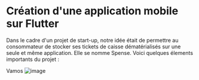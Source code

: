 # Création d'une application mobile sur Flutter

Dans le cadre d'un projet de start-up, notre idée était de permettre au consommateur de stocker ses tickets de caisse dématérialisés sur une seule et même application.
Elle se nomme Spense.
Voici quelques élements importants du projet :

Vamos
![image](https://user-images.githubusercontent.com/105743310/195203292-468934b6-980f-497a-8878-a15115e81a4e.png)
